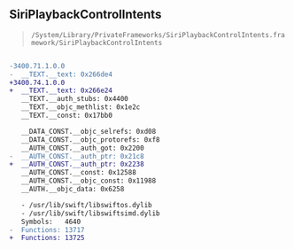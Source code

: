 ## SiriPlaybackControlIntents

> `/System/Library/PrivateFrameworks/SiriPlaybackControlIntents.framework/SiriPlaybackControlIntents`

```diff

-3400.71.1.0.0
-  __TEXT.__text: 0x266de4
+3400.74.1.0.0
+  __TEXT.__text: 0x266e24
   __TEXT.__auth_stubs: 0x4400
   __TEXT.__objc_methlist: 0x1e2c
   __TEXT.__const: 0x17bb0

   __DATA_CONST.__objc_selrefs: 0xd08
   __DATA_CONST.__objc_protorefs: 0xf8
   __AUTH_CONST.__auth_got: 0x2200
-  __AUTH_CONST.__auth_ptr: 0x21c8
+  __AUTH_CONST.__auth_ptr: 0x2238
   __AUTH_CONST.__const: 0x12588
   __AUTH_CONST.__objc_const: 0x11988
   __AUTH.__objc_data: 0x6258

   - /usr/lib/swift/libswiftos.dylib
   - /usr/lib/swift/libswiftsimd.dylib
   Symbols:   4640
-  Functions: 13717
+  Functions: 13725
 

```
